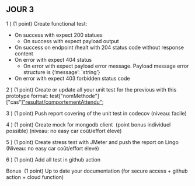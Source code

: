 ## JOUR 3

1 ) (1 point) Create functional test:
- On success with expect 200 statues 
  - On success with expect payload output 
- On success on endpoint /healt with 204 status code without response content
- On error with expect 404 status 
  - On error with expect payload error message. Payload message error structure is {‘message’: ´string’}
- On error with expect 403 forbidden status code


2 ) (1 point) Create or update all your unit test for the previous with this prototype format: test["nomMethode"]["cas"]["resultat/comportementAttendu"]();


3 ) (1 point) Push report covering of the unit test in codecov (niveau: facile)


4 ) (1 point) Create mock for mongodb client  (point bonus individuel possible) (niveau: no easy car coût/effort élevé)


5 ) (1 point) Create stress test with JMeter and push the report on Lingo (Niveau: no easy car coût/effort élevé)


6 ) (1 point) Add all test in github action

Bonus 
(1 point)  Up to date your documentation (for secure access + github action + cloud function)

